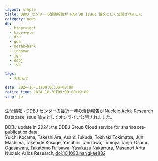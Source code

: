 ```yaml
---
layout: simple
title: DDBJ センターの活動報告が NAR DB Issue 論文として公開されました
category: news
db:
  - bioproject
  - biosample
  - dra
  - gea
  - metabobank
  - togovar
  - jga
  - ddbj
  - top
  
tags:
  - お知らせ

date: 2024-10-11T09:00:00+09:00
retire_time: 2024-10-30T09:00:00+09:00
lang: ja
---
```


生命情報・DDBJ センターの最近一年の活動報告が Nucleic Acids Research Database Issue 論文としてオンライン公開されました。

DDBJ update in 2024: the DDBJ Group Cloud service for sharing pre-publication data.  
Yuichi Kodama, Takeshi Ara, Asami Fukuda, Toshiaki Tokimatsu, Jun Mashima, Takehide Kosuge, Yasuhiro Tanizawa, Tomoya Tanjo, Osamu Ogasawara, Takatomo Fujisawa, Yasukazu Nakamura, Masanori Arita    
Nucleic Acids Research, [doi:10.1093/nar/gkae882](https://doi.org/10.1093/nar/gkae882)    
